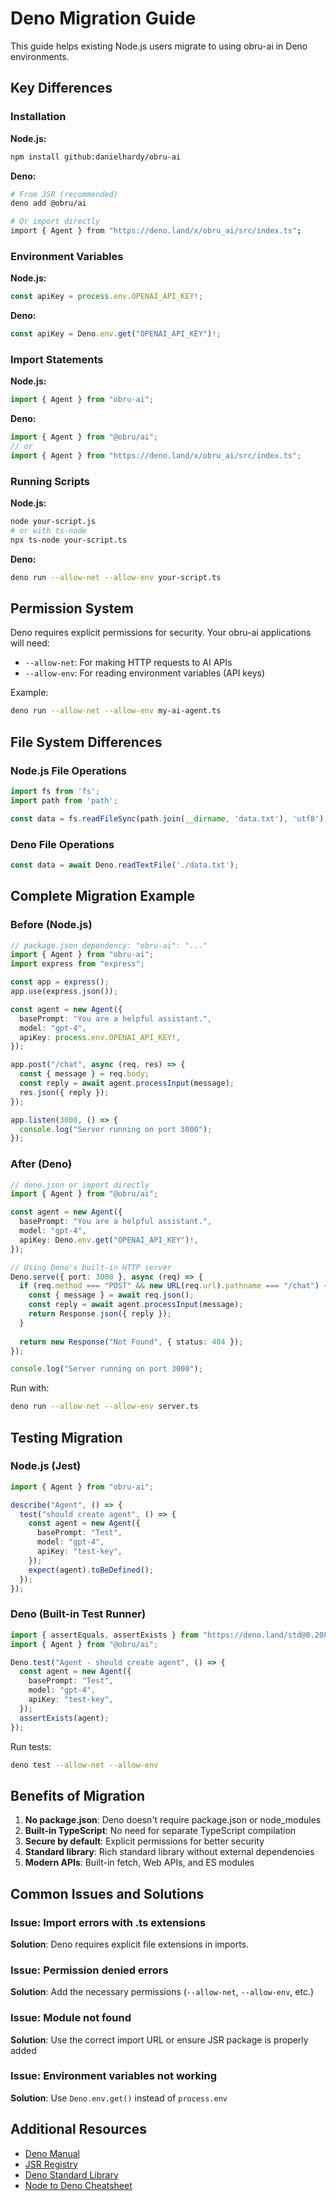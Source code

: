 # Deno Migration Guide

This guide helps existing Node.js users migrate to using obru-ai in Deno environments.

## Key Differences

### Installation

**Node.js:**
```bash
npm install github:danielhardy/obru-ai
```

**Deno:**
```bash
# From JSR (recommended)
deno add @obru/ai

# Or import directly
import { Agent } from "https://deno.land/x/obru_ai/src/index.ts";
```

### Environment Variables

**Node.js:**
```typescript
const apiKey = process.env.OPENAI_API_KEY!;
```

**Deno:**
```typescript
const apiKey = Deno.env.get("OPENAI_API_KEY")!;
```

### Import Statements

**Node.js:**
```typescript
import { Agent } from "obru-ai";
```

**Deno:**
```typescript
import { Agent } from "@obru/ai";
// or
import { Agent } from "https://deno.land/x/obru_ai/src/index.ts";
```

### Running Scripts

**Node.js:**
```bash
node your-script.js
# or with ts-node
npx ts-node your-script.ts
```

**Deno:**
```bash
deno run --allow-net --allow-env your-script.ts
```

## Permission System

Deno requires explicit permissions for security. Your obru-ai applications will need:

- `--allow-net`: For making HTTP requests to AI APIs
- `--allow-env`: For reading environment variables (API keys)

Example:
```bash
deno run --allow-net --allow-env my-ai-agent.ts
```

## File System Differences

### Node.js File Operations
```typescript
import fs from 'fs';
import path from 'path';

const data = fs.readFileSync(path.join(__dirname, 'data.txt'), 'utf8');
```

### Deno File Operations
```typescript
const data = await Deno.readTextFile('./data.txt');
```

## Complete Migration Example

### Before (Node.js)
```typescript
// package.json dependency: "obru-ai": "..."
import { Agent } from "obru-ai";
import express from "express";

const app = express();
app.use(express.json());

const agent = new Agent({
  basePrompt: "You are a helpful assistant.",
  model: "gpt-4",
  apiKey: process.env.OPENAI_API_KEY!,
});

app.post("/chat", async (req, res) => {
  const { message } = req.body;
  const reply = await agent.processInput(message);
  res.json({ reply });
});

app.listen(3000, () => {
  console.log("Server running on port 3000");
});
```

### After (Deno)
```typescript
// deno.json or import directly
import { Agent } from "@obru/ai";

const agent = new Agent({
  basePrompt: "You are a helpful assistant.",
  model: "gpt-4",
  apiKey: Deno.env.get("OPENAI_API_KEY")!,
});

// Using Deno's built-in HTTP server
Deno.serve({ port: 3000 }, async (req) => {
  if (req.method === "POST" && new URL(req.url).pathname === "/chat") {
    const { message } = await req.json();
    const reply = await agent.processInput(message);
    return Response.json({ reply });
  }
  
  return new Response("Not Found", { status: 404 });
});

console.log("Server running on port 3000");
```

Run with:
```bash
deno run --allow-net --allow-env server.ts
```

## Testing Migration

### Node.js (Jest)
```typescript
import { Agent } from "obru-ai";

describe("Agent", () => {
  test("should create agent", () => {
    const agent = new Agent({
      basePrompt: "Test",
      model: "gpt-4",
      apiKey: "test-key",
    });
    expect(agent).toBeDefined();
  });
});
```

### Deno (Built-in Test Runner)
```typescript
import { assertEquals, assertExists } from "https://deno.land/std@0.208.0/assert/mod.ts";
import { Agent } from "@obru/ai";

Deno.test("Agent - should create agent", () => {
  const agent = new Agent({
    basePrompt: "Test",
    model: "gpt-4",
    apiKey: "test-key",
  });
  assertExists(agent);
});
```

Run tests:
```bash
deno test --allow-net --allow-env
```

## Benefits of Migration

1. **No package.json**: Deno doesn't require package.json or node_modules
2. **Built-in TypeScript**: No need for separate TypeScript compilation
3. **Secure by default**: Explicit permissions for better security
4. **Standard library**: Rich standard library without external dependencies
5. **Modern APIs**: Built-in fetch, Web APIs, and ES modules

## Common Issues and Solutions

### Issue: Import errors with .ts extensions
**Solution**: Deno requires explicit file extensions in imports.

### Issue: Permission denied errors
**Solution**: Add the necessary permissions (`--allow-net`, `--allow-env`, etc.)

### Issue: Module not found
**Solution**: Use the correct import URL or ensure JSR package is properly added

### Issue: Environment variables not working
**Solution**: Use `Deno.env.get()` instead of `process.env`

## Additional Resources

- [Deno Manual](https://deno.land/manual)
- [JSR Registry](https://jsr.io/)
- [Deno Standard Library](https://deno.land/std)
- [Node to Deno Cheatsheet](https://deno.land/manual/node/cheatsheet)